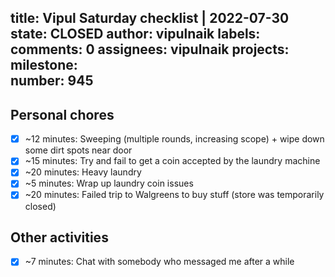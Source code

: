 title:	Vipul Saturday checklist | 2022-07-30
state:	CLOSED
author:	vipulnaik
labels:	
comments:	0
assignees:	vipulnaik
projects:	
milestone:	
number:	945
--
## Personal chores

- [x] ~12 minutes: Sweeping (multiple rounds, increasing scope) + wipe down some dirt spots near door
- [x] ~15 minutes: Try and fail to get a coin accepted by the laundry machine 
- [x] ~20 minutes: Heavy laundry
- [x] ~5 minutes: Wrap up laundry coin issues
- [x] ~20 minutes: Failed trip to Walgreens to buy stuff (store was temporarily closed)
 
## Other activities

- [x] ~7 minutes: Chat with somebody who messaged me after a while

